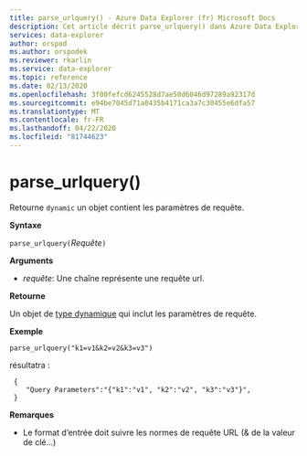 ```yaml
---
title: parse_urlquery() - Azure Data Explorer (fr) Microsoft Docs
description: Cet article décrit parse_urlquery() dans Azure Data Explorer.
services: data-explorer
author: orspod
ms.author: orspodek
ms.reviewer: rkarlin
ms.service: data-explorer
ms.topic: reference
ms.date: 02/13/2020
ms.openlocfilehash: 3f00fefcd6245528d7ae50d6046d97289a92317d
ms.sourcegitcommit: e94be7045d71a0435b4171ca3a7c30455e6dfa57
ms.translationtype: MT
ms.contentlocale: fr-FR
ms.lasthandoff: 04/22/2020
ms.locfileid: "81744623"
---
```

# <a name="parse_urlquery"></a>parse_urlquery()

Retourne `dynamic` un objet contient les paramètres de requête.

**Syntaxe**

`parse_urlquery(`*Requête*`)`

**Arguments**

* *requête*: Une chaîne représente une requête url.

**Retourne**

Un objet de [type dynamique](./scalar-data-types/dynamic.md) qui inclut les paramètres de requête.

**Exemple**

```kusto
parse_urlquery("k1=v1&k2=v2&k3=v3")
```

résultatra :

```kusto
 {
    "Query Parameters":"{"k1":"v1", "k2":"v2", "k3":"v3"}",
 }
```

**Remarques**

* Le format d’entrée doit suivre les normes de requête URL (& de la valeur de clé...)
 